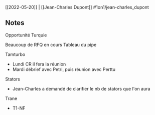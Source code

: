 [[2022-05-20]] | [[Jean-Charles Dupont]]
#1on1/jean-charles_dupont 


## Notes

Opportunité Turquie

Beaucoup de RFQ en cours
Tableau du pipe

Tamturbo
- Lundi CR il fera la réunion
- Mardi débrief avec Petri, puis réunion avec Perttu

Stators
- Jean-Charles a demandé de clarifier le nb de stators que l'on aura

Trane
- T1-NF


